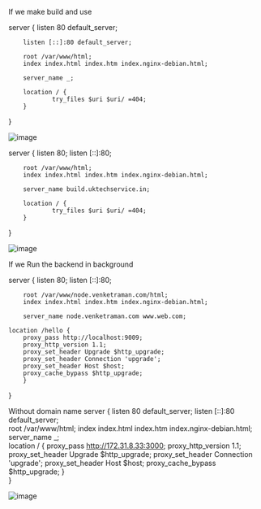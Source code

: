 If we make build and use 



server {
        listen 80 default_server;
	
        listen [::]:80 default_server;

        root /var/www/html;
        index index.html index.htm index.nginx-debian.html;

        server_name _;

        location / {
                try_files $uri $uri/ =404;
        }
}

![image](https://user-images.githubusercontent.com/38104778/141679966-bde04ff7-c507-46d8-b933-50169d472540.png)

server {
        listen 80;
        listen [::]:80;

        root /var/www/html;
        index index.html index.htm index.nginx-debian.html;

        server_name build.uktechservice.in;

        location / {
                try_files $uri $uri/ =404;
        }
}

![image](https://user-images.githubusercontent.com/38104778/141679998-a0e1d8d1-25cb-4026-b0ec-eb4219614077.png)

If we Run the backend in background

server {
        listen 80;
        listen [::]:80;

        root /var/www/node.venketraman.com/html;
        index index.html index.htm index.nginx-debian.html;

        server_name node.venketraman.com www.web.com;
	
	location /hello {
        proxy_pass http://localhost:9009;
        proxy_http_version 1.1;
        proxy_set_header Upgrade $http_upgrade;
        proxy_set_header Connection 'upgrade';
        proxy_set_header Host $host;
        proxy_cache_bypass $http_upgrade;
        }

}

Without domain name
server
     {
        listen 80 default_server;
        listen [::]:80 default_server;                                                                                  
        root /var/www/html;
        index index.html index.htm index.nginx-debian.html;                                                             
        server_name _;                                                                                                  
       location / {
       proxy_pass http://172.31.8.33:3000;
       proxy_http_version 1.1;
       proxy_set_header Upgrade $http_upgrade;
       proxy_set_header Connection 'upgrade';
       proxy_set_header Host $host;
       proxy_cache_bypass $http_upgrade;
                    }                                                                                                   
    }

![image](https://user-images.githubusercontent.com/38104778/141680348-cd007e62-7642-4539-8674-07c54a557c12.png)
